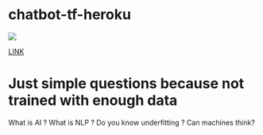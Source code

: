 # chatbot-tf-heroku

[<img src="https://64.media.tumblr.com/950c4b2a4736640dcf8abb6685b44904/caefcf2c039524c6-9f/s500x750/b03e28ccedc4141af729594802af184116b5c910.jpg">]()


[LINK](https://kevin-the-chatbot.herokuapp.com)


# Just simple questions because not trained with enough data
What is AI ?
What is NLP ?
Do you know underfitting ?
Can machines think?
